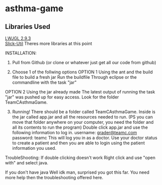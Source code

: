 # asthma-game

## Libraries Used
[LWJGL 2.9.3](http://legacy.lwjgl.org/download.php)<br>
[Slick-Util](http://slick.ninjacave.com/slick-util/)
Theres more libraries at this point

INSTALLATION:

1. Pull from Github (or clone or whatever just get all our code from github)

2. Choose 1 of the follwing options
OPTION 1 Using the ant and the build file to build a fresh jar
Run the buildfile Through eclipse or the commandline with the task "jar"

OPTION 2 Using the jar already made
The latest output of running the task "jar" was pushed up for easy access.
Look for the folder TeamCAsthmaGame.

3. Running!
There should be a folder called TeamCAsthmaGame. Inside is the jar called app.jar and all the resources needed to run.
(PS you can move that folder anywhere on your computer, you need the folder and all its contents to run the program)
Double click app.jar and use the following information to log in.
username: grader@teamc.com
password: teamc
This will log you in as a doctor. Use your doctor status to create a patient and then you are able to login using
the patient information you used.

TroubleShooting:
If double clicking doesn't work
Right click and use "open with" and select java.

If you don't have java
Well idk man, surprised you got this far. You need more help
then the troubleshooting offered here.
